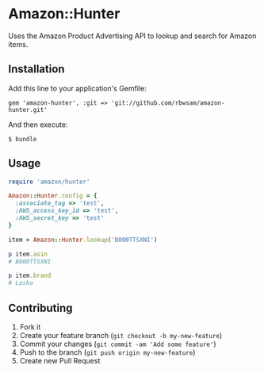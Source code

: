 # Amazon::Hunter

Uses the Amazon Product Advertising API to lookup and search for Amazon items.

## Installation

Add this line to your application's Gemfile:

    gem 'amazon-hunter', :git => 'git://github.com/rbwsam/amazon-hunter.git'

And then execute:

    $ bundle

## Usage

```ruby
require 'amazon/hunter'

Amazon::Hunter.config = {
  :associate_tag => 'test',
  :AWS_access_key_id => 'test',
  :AWS_secret_key => 'test'
}

item = Amazon::Hunter.lookup('B000TTSXNI')

p item.asin
# B000TTSXNI

p item.brand
# Lasko
```

## Contributing

1. Fork it
2. Create your feature branch (`git checkout -b my-new-feature`)
3. Commit your changes (`git commit -am 'Add some feature'`)
4. Push to the branch (`git push origin my-new-feature`)
5. Create new Pull Request
